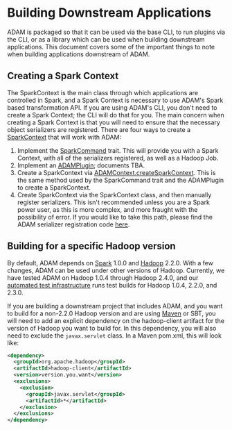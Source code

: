 # Building Downstream Applications

ADAM is packaged so that it can be used via the base CLI, to run plugins via the CLI, or as a library which can be used when building downstream applications. This document covers some of the important things to note when building applications downstream of ADAM.

## Creating a Spark Context

The SparkContext is the main class through which applications are controlled in Spark, and a Spark Context is necessary to use ADAM's Spark based transformation API. If you are using ADAM's CLI, you don't need to create a Spark Context; the CLI will do that for you. The main concern when creating a Spark Context is that you will need to ensure that the necessary object serializers are registered. There are four ways to create a [SparkContext](https://spark.apache.org/docs/1.0.0/api/scala/index.html#org.apache.spark.SparkContext) that will work with ADAM:

1. Implement the [SparkCommand](https://github.com/bigdatagenomics/adam/tree/master/adam-cli/src/main/scala/org/bdgenomics/adam/cli/ADAMCommand.scala) trait. This will provide you with a Spark Context, with all of the serializers registered, as well as a Hadoop Job.
1. Implement an [ADAMPlugin](https://github.com/bigdatagenomics/adam/tree/master/adam-core/src/main/scala/org/bdgenomics/adam/plugins/ADAMPlugin.scala); documents TBA. 
1. Create a SparkContext via [ADAMContext.createSparkContext](https://github.com/bigdatagenomics/adam/tree/master/adam-core/src/main/scala/org/bdgenomics/adam/rdd/ADAMContext.scala). This is the same method used by the SparkCommand trait and the ADAMPlugin to create a SparkContext.
1. Create SparkContext via the SparkContext class, and then manually register serializers. This isn't recommended unless you are a Spark power user, as this is more complex, and more fraught with the possibility of error. If you would like to take this path, please find the ADAM serializer registration code [here](https://github.com/bigdatagenomics/adam/tree/master/adam-core/src/main/scala/org/bdgenomics/adam/serialization).

## Building for a specific Hadoop version

By default, ADAM depends on [Spark](http://spark.apache.org) 1.0.0 and [Hadoop](http://hadoop.apache.org) 2.2.0. With a few changes, ADAM can be used under other versions of Hadoop. Currently, we have tested ADAM on Hadoop 1.0.4 through Hadoop 2.4.0, and our [automated test infrastructure](http://amplab.cs.berkeley.edu/jenkins/job/adam) runs test builds for Hadoop 1.0.4, 2.2.0, and 2.3.0.

If you are building a downstream project that includes ADAM, and you want to build for a non-2.2.0 Hadoop version and are using [Maven](http://maven.apache.org) or SBT, you will need to add an explicit dependency on the hadoop-client artifact for the version of Hadoop you want to build for. In this dependency, you will also need to exclude the `javax.servlet` class. In a Maven pom.xml, this will look like:

```xml
<dependency>
  <groupId>org.apache.hadoop</groupId>
  <artifactId>hadoop-client</artifactId>
  <version>version.you.want</version>
  <exclusions>
    <exclusion>
      <groupId>javax.servlet</groupId>
      <artifactId>*</artifactId>
    </exclusion>
  </exclusions>
</dependency>
```
